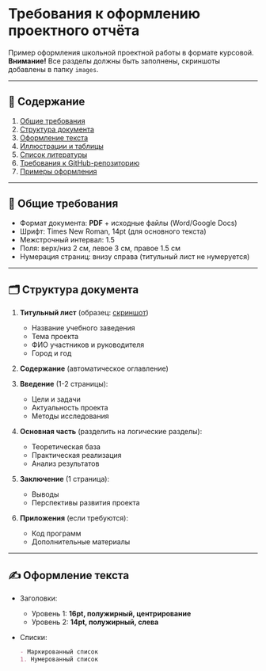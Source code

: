# Требования к оформлению проектного отчёта

Пример оформления школьной проектной работы в формате курсовой.  
**Внимание!** Все разделы должны быть заполнены, скриншоты добавлены в папку `images`.

---

## 📌 Содержание
1. [Общие требования](#-общие-требования)
2. [Структура документа](#-структура-документа)
3. [Оформление текста](#-оформление-текста)
4. [Иллюстрации и таблицы](#-иллюстрации-и-таблицы)
5. [Список литературы](#-список-литературы)
6. [Требования к GitHub-репозиторию](#-требования-к-github-репозиторию)
7. [Примеры оформления](#-примеры-оформления)

---

## 📄 Общие требования
- Формат документа: **PDF** + исходные файлы (Word/Google Docs)
- Шрифт: Times New Roman, 14pt (для основного текста)
- Межстрочный интервал: 1.5
- Поля: верх/низ 2 см, левое 3 см, правое 1.5 см
- Нумерация страниц: внизу справа (титульный лист не нумеруется)

---

## 🗂️ Структура документа
1. **Титульный лист** (образец: [скриншот](images/title_page.png))
   - Название учебного заведения
   - Тема проекта
   - ФИО участников и руководителя
   - Город и год

2. **Содержание** (автоматическое оглавление)

3. **Введение** (1-2 страницы):
   - Цели и задачи
   - Актуальность проекта
   - Методы исследования

4. **Основная часть** (разделить на логические разделы):
   - Теоретическая база
   - Практическая реализация
   - Анализ результатов

5. **Заключение** (1 страница):
   - Выводы
   - Перспективы развития проекта

6. **Приложения** (если требуются):
   - Код программ
   - Дополнительные материалы

---

## ✍️ Оформление текста
- Заголовки: 
  - Уровень 1: **16pt, полужирный, центрирование**
  - Уровень 2: **14pt, полужирный, слева**
  
- Списки:
  ```markdown
  - Маркированный список
  1. Нумерованный список
